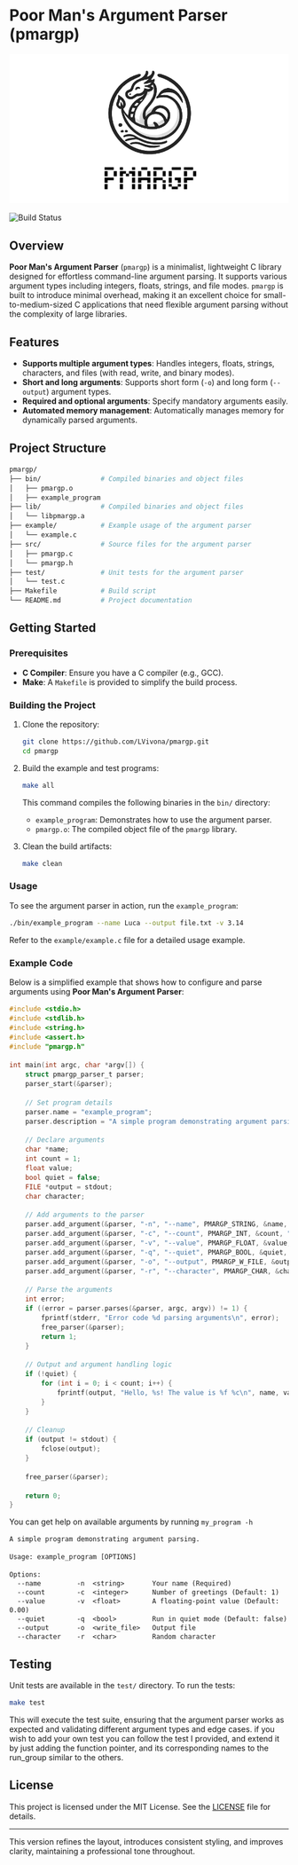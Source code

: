 # Poor Man's Argument Parser (pmargp)

<p align="center">
  <img src="/.github/assets/header.png">
</p>




![Build Status](https://github.com/LVivona/pmargp/actions/workflows/c-cpp.yml/badge.svg)

## Overview

**Poor Man's Argument Parser** (`pmargp`) is a minimalist, lightweight C library designed for effortless command-line argument parsing. It supports various argument types including integers, floats, strings, and file modes. `pmargp` is built to introduce minimal overhead, making it an excellent choice for small-to-medium-sized C applications that need flexible argument parsing without the complexity of large libraries.

## Features

- **Supports multiple argument types**: Handles integers, floats, strings, characters, and files (with read, write, and binary modes).
- **Short and long arguments**: Supports short form (`-o`) and long form (`--output`) argument types.
- **Required and optional arguments**: Specify mandatory arguments easily.
- **Automated memory management**: Automatically manages memory for dynamically parsed arguments.

## Project Structure

```bash
pmargp/
├── bin/               # Compiled binaries and object files
│   ├── pmargp.o
│   ├── example_program
├── lib/               # Compiled binaries and object files
│   └── libpmargp.a
├── example/           # Example usage of the argument parser
│   └── example.c
├── src/               # Source files for the argument parser
│   ├── pmargp.c
│   └── pmargp.h
├── test/              # Unit tests for the argument parser
│   └── test.c
├── Makefile           # Build script
└── README.md          # Project documentation
```

## Getting Started

### Prerequisites

- **C Compiler**: Ensure you have a C compiler (e.g., GCC).
- **Make**: A `Makefile` is provided to simplify the build process.

### Building the Project

1. Clone the repository:

    ```bash
    git clone https://github.com/LVivona/pmargp.git
    cd pmargp
    ```

2. Build the example and test programs:

    ```bash
    make all
    ```

   This command compiles the following binaries in the `bin/` directory:
   - `example_program`: Demonstrates how to use the argument parser.
   - `pmargp.o`: The compiled object file of the `pmargp` library.

3. Clean the build artifacts:

    ```bash
    make clean
    ```

### Usage

To see the argument parser in action, run the `example_program`:

```bash
./bin/example_program --name Luca --output file.txt -v 3.14
```

Refer to the `example/example.c` file for a detailed usage example.

### Example Code

Below is a simplified example that shows how to configure and parse arguments using **Poor Man's Argument Parser**:

```c
#include <stdio.h>
#include <stdlib.h>
#include <string.h>
#include <assert.h>
#include "pmargp.h"

int main(int argc, char *argv[]) {
    struct pmargp_parser_t parser;
    parser_start(&parser);

    // Set program details
    parser.name = "example_program";
    parser.description = "A simple program demonstrating argument parsing.";

    // Declare arguments
    char *name;
    int count = 1;
    float value;
    bool quiet = false;
    FILE *output = stdout;
    char character;

    // Add arguments to the parser
    parser.add_argument(&parser, "-n", "--name", PMARGP_STRING, &name, "Your name", true);
    parser.add_argument(&parser, "-c", "--count", PMARGP_INT, &count, "Number of greetings", false);
    parser.add_argument(&parser, "-v", "--value", PMARGP_FLOAT, &value, "A floating-point value", false);
    parser.add_argument(&parser, "-q", "--quiet", PMARGP_BOOL, &quiet, "Run in quiet mode", false);
    parser.add_argument(&parser, "-o", "--output", PMARGP_W_FILE, &output, "Output file", false);
    parser.add_argument(&parser, "-r", "--character", PMARGP_CHAR, &character, "Random character", false);

    // Parse the arguments
    int error;
    if ((error = parser.parses(&parser, argc, argv)) != 1) {
        fprintf(stderr, "Error code %d parsing arguments\n", error);
        free_parser(&parser);
        return 1;
    }

    // Output and argument handling logic
    if (!quiet) {
        for (int i = 0; i < count; i++) {
            fprintf(output, "Hello, %s! The value is %f %c\n", name, value, character);
        }
    }

    // Cleanup
    if (output != stdout) {
        fclose(output);
    }

    free_parser(&parser);

    return 0;
}
```

You can get help on available arguments by running ``my_program -h``

```
A simple program demonstrating argument parsing.

Usage: example_program [OPTIONS]

Options:
  --name         -n  <string>       Your name (Required)
  --count        -c  <integer>      Number of greetings (Default: 1)
  --value        -v  <float>        A floating-point value (Default: 0.00)
  --quiet        -q  <bool>         Run in quiet mode (Default: false)
  --output       -o  <write_file>   Output file
  --character    -r  <char>         Random character
```

## Testing

Unit tests are available in the `test/` directory. To run the tests:

```bash
make test
```

This will execute the test suite, ensuring that the argument parser works as expected and validating different argument types and edge cases.
if you wish to add your own test you can follow the test I provided, and extend it by just adding the function pointer, and its corresponding 
names to the run_group similar to the others. 
## License

This project is licensed under the MIT License. See the [LICENSE](LICENSE) file for details.

---

This version refines the layout, introduces consistent styling, and improves clarity, maintaining a professional tone throughout.
